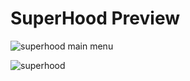 # SuperHood Preview

![superhood main menu](https://github.com/user-attachments/assets/60a99f6a-7c2a-46ba-9f79-d84fad3e057e)

![superhood](https://github.com/user-attachments/assets/ea8d0955-eefe-4805-ad90-1e35f23ad635)
